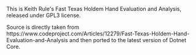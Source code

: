 <p>This is Keith Rule's Fast Texas Holdem Hand Evaluation and Analysis, released under GPL3 license.</p>

<p>
Source is directly taken from https://www.codeproject.com/Articles/12279/Fast-Texas-Holdem-Hand-Evaluation-and-Analysis and then ported to the latest version of Dotnet Core.
 </p>
 

